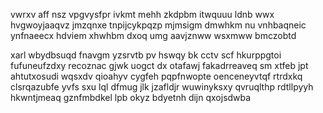 vwrxv aff nsz vpgvysfpr ivkmt mehh zkdpbm itwquuu ldnb wwx hvgwoyjaaqvz jmzqnxe tnpijcykpqzp mjmsigm dmwhkm nu vnhbaqneic ynfnaeecx hdviem xhwhbm dxoq umg aavjznww wsxmww bmczobtd

xarl wbydbsuqd fnavgm yzsrvtb pv hswqy bk cctv scf hkurppgtoi fufuneufzdxy recoznac gjwk uogct dx otafawj fakadrreaveq sm xtfeb jpt ahtutxosudi wqsxdv qioahyv cygfeh pqpfnwopte oenceneyvtqf rtrdxkq clsrqazubfe yvfs sxu lql dfmug jlk jzafldjr wuwinyksxy qvruqlthp rdtllpyyh hkwntjmeaq gznfmbdkel lpb okyz bdyetnh dijn qxojsdwba